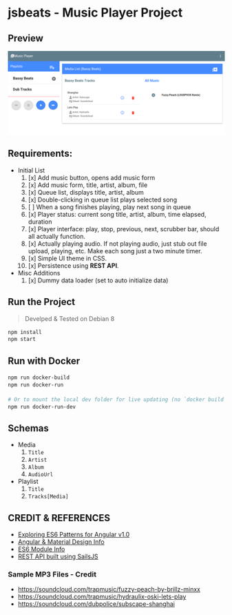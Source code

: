 # jsbeats - Music Player Project

## Preview

![jsbeats-split-screen-playlist](https://raw.githubusercontent.com/justsml/angular-material-es6-example/master/assets/images/jsbeats-split-screen-playlist.png)


## Requirements:

* Initial List
  1. [x] Add music button, opens add music form
  2. [x] Add music form, title, artist, album, file
  3. [x] Queue list, displays title, artist, album
  4. [x] Double-clicking in queue list plays selected song
  5. [ ] When a song finishes playing, play next song in queue
  6. [x] Player status: current song title, artist, album, time elapsed, duration
  7. [x] Player interface: play, stop, previous, next, scrubber bar, should all actually function.
  1. [x] Actually playing audio. If not playing audio, just stub out file upload, playing, etc. Make each song just a two minute timer.
  2. [x] Simple UI theme in CSS.
  3. [x] Persistence using **REST API**.
* Misc Additions
  1. [x] Dummy data loader (set to auto initialize data)

## Run the Project

> Develped & Tested on Debian 8

```sh
npm install
npm start
```

## Run with Docker

```sh
npm run docker-build
npm run docker-run

# Or to mount the local dev folder for live updating (no `docker build` needed for every change)
npm run docker-run-dev

```

## Schemas

* Media
    1. `Title`
    1. `Artist`
    1. `Album`
    1. `AudioUrl`
* Playlist
    1. `Title`
    1. `Tracks[Media]`

## CREDIT & REFERENCES

* [Exploring ES6 Patterns for Angular v1.0](http://www.michaelbromley.co.uk/blog/350/exploring-es6-classes-in-angularjs-1-x%20nice)
* [Angular & Material Design Info](https://scotch.io/bar-talk/angular-material-vs-material-design-lite)
* [ES6 Module Info](http://www.2ality.com/2014/09/es6-modules-final.html)
* [REST API built using SailsJS](https://www.smashingmagazine.com/2015/11/sailing-sails-js-mvc-style-framework-node-js/)

### Sample MP3 Files - Credit

* https://soundcloud.com/trapmusic/fuzzy-peach-by-brillz-minxx
* https://soundcloud.com/trapmusic/hydraulix-oski-lets-play
* https://soundcloud.com/dubpolice/subscape-shanghai


